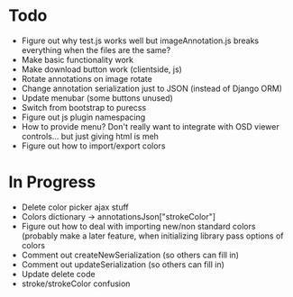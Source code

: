 # Todo
- Figure out why test.js works well but imageAnnotation.js breaks everything when the files are the same?
- Make basic functionality work
- Make download button work (clientside, js)
- Rotate annotations on image rotate
- Change annotation serialization just to JSON (instead of Django ORM)
- Update menubar (some buttons unused)
- Switch from bootstrap to purecss
- Figure out js plugin namespacing
- How to provide menu? Don't really want to integrate with OSD viewer controls... but just giving html is meh
- Figure out how to import/export colors

# In Progress
- Delete color picker ajax stuff
- Colors dictionary -> annotationsJson["strokeColor"]
- Figure out how to deal with importing new/non standard colors (probably make a later feature, when initializing library pass options of colors
- Comment out createNewSerialization (so others can fill in)
- Comment out updateSerialization (so others can fill in)
- Update delete code
- stroke/strokeColor confusion